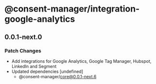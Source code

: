 # @consent-manager/integration-google-analytics

## 0.0.1-next.0
### Patch Changes

- Add integrations for Google Analytics, Google Tag Manager, Hubspot, LinkedIn and Segment
- Updated dependencies [undefined]
  - @consent-manager/core@0.0.1-next.6
